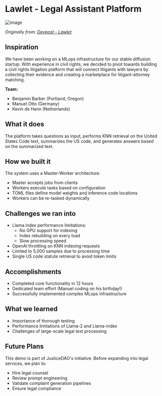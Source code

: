 # Lawlet - Legal Assistant Platform

![image](https://github.com/user-attachments/assets/10c07d6e-4bed-4182-a1d8-f4687d15f125)

*Originally from: [Devpost - Lawlet](https://devpost.com/software/lawlet)*

## Inspiration
We have been working on a MLops infrastructure for our stable diffusion startup. With experience in civil rights, we decided to pivot towards building a civil rights litigation platform that will connect litigants with lawyers by collecting their evidence and creating a marketplace for litigant-attorney matching.

**Team:**
- Benjamin Barber (Portland, Oregon)
- Manuel Otto (Germany)
- Kevin de Hann (Netherlands)

## What it does
The platform takes questions as input, performs KNN retrieval on the United States Code text, summarizes the US code, and generates answers based on the summarized text.

## How we built it
The system uses a Master-Worker architecture:
- Master accepts jobs from clients
- Workers execute tasks based on configuration
- TOML files define model weights and inference code locations
- Workers can be re-tasked dynamically

## Challenges we ran into
- Llama index performance limitations:
    - No GPU support for indexing
    - Index rebuilding on every load
    - Slow processing speed
- OpenAI throttling on KNN indexing requests
- Limited to 5,000 samples due to processing time
- Single US code statute retrieval to avoid token limits

## Accomplishments
- Completed core functionality in 12 hours
- Dedicated team effort (Manuel coding on his birthday!)
- Successfully implemented complex MLops infrastructure

## What we learned
- Importance of thorough testing
- Performance limitations of Llama-2 and Llama-index
- Challenges of large-scale legal text processing

## Future Plans
This demo is part of JusticeDAO's initiative. Before expanding into legal services, we plan to:
- Hire legal counsel
- Review prompt engineering
- Validate complaint generation pipelines
- Ensure legal compliance

